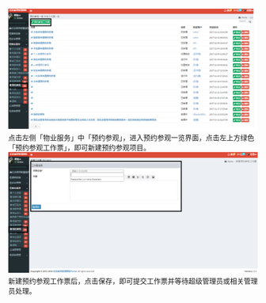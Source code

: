 ![](/assets/预约参观10.png)点击左侧「物业服务」中「预约参观」，进入预约参观一览界面，点击左上方绿色「预约参观工作票」，即可新建预约参观项目。![](/assets/预约参观11.png)新建预约参观工作票后，点击保存，即可提交工作票并等待超级管理员或相关管理员处理。

